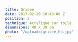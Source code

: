 ```yaml
---
title: Grisee
date: 2017-02-20 10:48:00 Z
position: 2
technique: Acrylique sur toile
dimensions: 40 x 30 cm
photo: "/uploads/grisee_hd.jpg"
---
```


